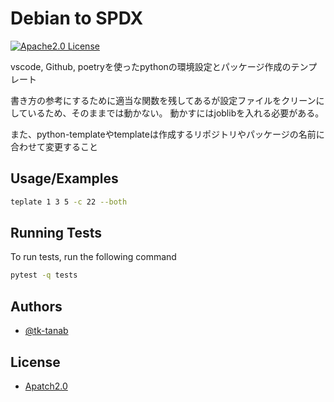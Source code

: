 # Debian to SPDX

[![Apache2.0 License](https://img.shields.io/badge/License-Apatch2.0-green.svg?style=for-the-badge)](https://choosealicense.com/licenses/apache-2.0/)

vscode, Github, poetryを使ったpythonの環境設定とパッケージ作成のテンプレート

書き方の参考にするために適当な関数を残してあるが設定ファイルをクリーンにしているため、そのままでは動かない。
動かすにはjoblibを入れる必要がある。

また、python-templateやtemplateは作成するリポジトリやパッケージの名前に合わせて変更すること

## Usage/Examples

```bash
teplate 1 3 5 -c 22 --both
```


## Running Tests

To run tests, run the following command

```bash
pytest -q tests
```


## Authors

- [@tk-tanab](https://github.com/tk-tanab)


## License

- [Apatch2.0](https://choosealicense.com/licenses/apache-2.0/)

